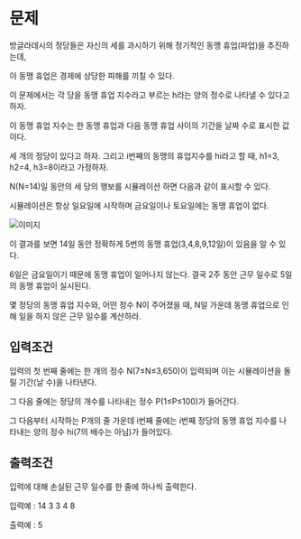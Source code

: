 # 문제

방글라데시의 정당들은 자신의 세를 과시하기 위해 정기적인 동맹 휴업(파업)을 추진하는데, 

이 동맹 휴업은 경제에 상당한 피해를 끼칠 수 있다. 

이 문제에서는 각 당을 동맹 휴업 지수라고 부르는 h라는 양의 정수로 나타낼 수 있다고 하자.

이 동맹 휴업 지수는 한 동맹 휴업과 다음 동맹 휴업 사이의 기간을 날짜 수로 표시한 값이다.

세 개의 정당이 있다고 하자. 그리고 i번째의 동맹의 휴업지수를 hi라고 할 때, h1=3, h2=4, h3=8이라고 가정하자. 

N(N=14)일 동안의 세 당의 행보를 시뮬레이션 하면 다음과 같이 표시할 수 있다. 

시뮬레이션은 항상 일요일에 시작하며 금요일이나 토요일에는 동맹 휴업이 없다.

![이미지](/images/동맹휴업.png)

이 결과를 보면 14일 동안 정확하게 5번의 동맹 휴업(3,4,8,9,12일)이 있음을 알 수 있다.

6일은 금요일이기 때문에 동맹 휴업이 일어나지 않는다. 결국 2주 동안 근무 일수로 5일의 동맹 휴업이 실시된다.

몇 정당의 동맹 휴업 지수와, 어떤 정수 N이 주어졌을 때, N일 가운데 동맹 휴업으로 인해 일을 하지 않은 근무 일수를 계산하라.

## 입력조건

입력의 첫 번째 줄에는 한 개의 정수 N(7≤N≤3,650)이 입력되며 이는 시뮬레이션을 돌릴 기간(날 수)을 나타낸다. 

그 다음 줄에는 정당의 개수를 나타내는 정수 P(1≤P≤100)가 들어간다. 

그 다음부터 시작하는 P개의 줄 가운데 i번째 줄에는 i번째 정당의 동맹 휴업 지수를 나타내는 양의 정수 hi(7의 배수는 아님)가 들어있다.

## 출력조건

입력에 대해 손실된 근무 일수를 한 줄에 하나씩 출력한다.

입력예 : 14 3 3 4 8

출력예 : 5